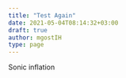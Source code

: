 ```yaml
---
title: "Test Again"
date: 2021-05-04T08:14:32+03:00
draft: true
author: mgostIH
type: page
---
```

Sonic inflation
